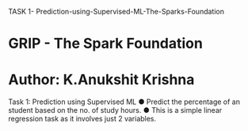 
TASK 1- Prediction-using-Supervised-ML-The-Sparks-Foundation

# GRIP - The Spark Foundation

# Author: K.Anukshit Krishna

Task 1: Prediction using Supervised ML 
● Predict the percentage of an student based on the no. of study hours. 
● This is a simple linear regression task as it involves just 2 variables.

